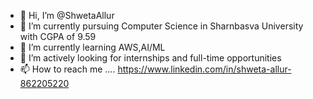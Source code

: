 - 👋 Hi, I’m @ShwetaAllur
- 👀 I’m currently pursuing Computer Science in Sharnbasva University with CGPA of 9.59 
- 🌱 I’m currently learning AWS,AI/ML
- 💞️ I’m actively looking for internships and full-time opportunities 
- 📫 How to reach me ....
https://www.linkedin.com/in/shweta-allur-862205220


